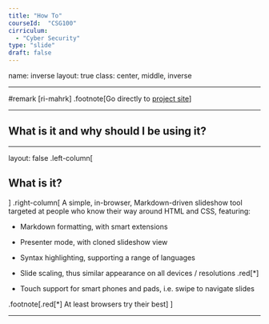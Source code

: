 ```yaml
---
title: "How To" 
courseId:  "CSG100"
cirriculum:  
  - "Cyber Security"
type: "slide"
draft: false
---
```


name: inverse
layout: true
class: center, middle, inverse

---

#remark
[ri-mahrk]
.footnote[Go directly to [project site](https://github.com/gnab/remark)]

---

## What is it and why should I be using it?

---

layout: false
.left-column[

## What is it?

]
.right-column[
A simple, in-browser, Markdown-driven slideshow tool targeted at people who know their way around HTML and CSS, featuring:

* Markdown formatting, with smart extensions

* Presenter mode, with cloned slideshow view

* Syntax highlighting, supporting a range of languages

* Slide scaling, thus similar appearance on all devices / resolutions .red[*]

* Touch support for smart phones and pads, i.e. swipe to navigate slides

.footnote[.red[*] At least browsers try their best]
]

---
